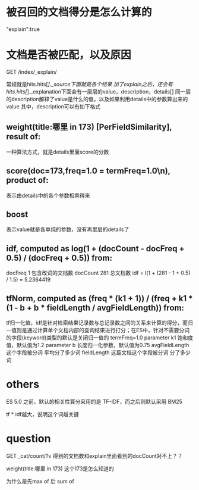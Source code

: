 # 被召回的文档得分是怎么计算的
"explain":true

# 文档是否被匹配，以及原因

GET /index/_explain/<id>

常规就是hits.hits[*]._source下面就是各个结果
加了explain之后，还会有hits.hits[*]._explanation下面会有一层层的value，description，details[]
同一层的description解释了value是什么的值，以及如果利用details中的参数算出来的value
其中，description可以有如下格式
## weight(title:哪里 in 173) [PerFieldSimilarity], result of:
一种算法方式，就是details里面score的分数
## score(doc=173,freq=1.0 = termFreq=1.0\n), product of:
表示由details中的各个参数相乘得来
## boost
表示value就是各单纯的参数，没有再里层的details了
## idf, computed as log(1 + (docCount - docFreq + 0.5) / (docFreq + 0.5)) from:
docFreq 1 包含改词的文档数
docCount 281 总文档数
idf = l(1 + (281 - 1 + 0.5) / 1.5) = 5.2364419
## tfNorm, computed as (freq * (k1 + 1)) / (freq + k1 * (1 - b + b * fieldLength / avgFieldLength)) from:
tf归一化值，idf是针对检索结果记录数与总记录数之间的关系来计算的得分，而归一值则是通过计算单个文档内部的查询结果进行打分；在ES中，针对不需要分词的字段(keyword)类型的默认是关闭归一值的
termFreq=1.0
parameter k1 饱和度值，默认值为1.2
parameter b 长度归一化参数，默认值为0.75
avgFieldLength 这个字段被分词 平均分了多少词
fieldLength 这篇文档这个字段被分词 分了多少词

# others
ES 5.0 之前，默认的相关性算分采用的是 TF-IDF，而之后则默认采用 BM25

tf * idf越大，说明这个词越关键


# question

GET _cat/count/<index>?v 得到的文档数和explain里面看到的docCount对不上？？

weight(title:哪里 in 173) 这个173是怎么知道的

为什么是先max of 后 sum of